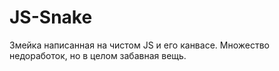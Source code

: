 # JS-Snake

Змейка написанная на чистом JS и его канвасе. Множество недоработок, но в целом забавная вещь.